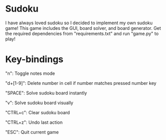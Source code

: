 # Sudoku
I have always loved sudoku so I decided to implement my own sudoku game!
This game includes the GUI, board solver, and board generator. 
Get the required dependencies from "requirements.txt" and run "game.py" to play!

# Key-bindings
"n": Toggle notes mode

"d+[1-9]": Delete number in cell if number matches pressed number key

"SPACE": Solve sudoku board instantly

"v": Solve sudoku board visually

"CTRL+c": Clear sudoku board

"CTRL+z": Undo last action

"ESC": Quit current game
